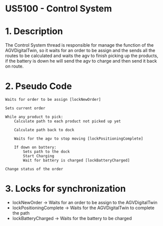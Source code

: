 # US5100 - Control System

# 1. Description

The Control System thread is responsible for manage the function of the AGVDigitalTwin, so it waits for an order to be assign and the sends all the routes to be calculated and waits the agv to finish picking up the products, if the battery is down he will send the agv to charge and then send it back on route.

# 2. Pseudo Code
    Waits for order to be assign [lockNewOrder]

    Sets current order

    While any product to pick:
        Calculate path to each product not picked up yet

        Calculate path back to dock

        Waits for the agv to stop moving [lockPositioningComplete]

        If down on battery:
            Sets path to the dock
            Start Charging
            Wait for battery is charged [lockBatteryCharged]

    Change status of the order

# 3. Locks for synchronization  

* lockNewOrder -> Waits for an order to be assign to the AGVDigitalTwin
* lockPositioningComplete -> Waits for the AGVDigitalTwin to complete the path
* lockBatteryCharged -> Waits for the battery to be charged